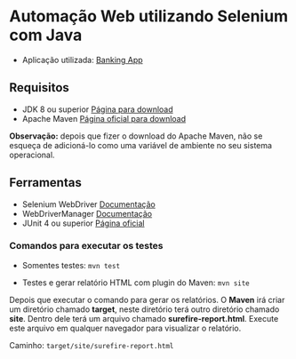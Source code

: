 # Automação Web utilizando Selenium com Java

* Aplicação utilizada: <a href="http://www.way2automation.com/angularjs-protractor/banking/#/login">Banking App</a>

## Requisitos

* JDK 8 ou superior <a href="https://www.oracle.com/br/java/technologies/oracle-java-archive-downloads.html" target="_blank">Página para download</a>
* Apache Maven <a href="https://maven.apache.org/download.cgi" target="_blank">Página oficial para download</a>

**Observação:** depois que fizer o download do Apache Maven, não se esqueça de adicioná-lo como uma variável de ambiente no seu sistema operacional.

## Ferramentas
* Selenium WebDriver <a href="https://www.selenium.dev/documentation/en/webdriver/" target="_blank">Documentação</a>
* WebDriverManager <a href="https://github.com/bonigarcia/webdrivermanager" target="_blank">Documentação</a>
* JUnit 4 ou superior <a href="https://junit.org" target="_blank">Página oficial</a>

### Comandos para executar os testes

* Somentes testes: `mvn test`

* Testes e gerar relatório HTML com plugin do Maven: `mvn site`

Depois que executar o comando para gerar os relatórios. O **Maven** irá criar um diretório chamado **target**, neste diretório terá outro diretório chamado **site**. Dentro dele terá um arquivo chamado **surefire-report.html**. Execute este arquivo em qualquer navegador para visualizar o relatório.

Caminho: `target/site/surefire-report.html`
